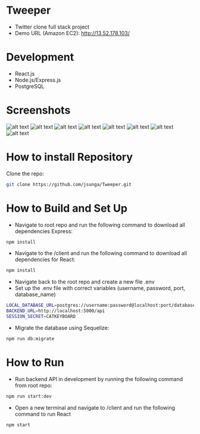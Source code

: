 # Tweeper
- Twitter clone full stack project
- Demo URL (Amazon EC2): http://13.52.178.103/

# Development
- React.js
- Node.js/Express.js
- PostgreSQL

# Screenshots
![alt text](https://i.imgur.com/QF6vFNP.png)
![alt text](https://i.imgur.com/F2UIU7K.png)
![alt text](https://i.imgur.com/KeE8k87.png)
![alt text](https://i.imgur.com/rO8I3gX.png)
![alt text](https://i.imgur.com/9O2RfwE.png)
![alt text](https://i.imgur.com/3FG1TYZ.png)
![alt text](https://i.imgur.com/z0WNyXd.png)
![alt text](https://i.imgur.com/U8A5ppg.png)

# How to install Repository

Clone the repo:

```sh
git clone https://github.com/jsunga/Tweeper.git
```

# How to Build and Set Up

- Navigate to root repo and run the following command to download all dependencies Express:

```sh
npm install
```

- Navigate to the /client and run the following command to download all dependencies for React:

```sh
npm install
```

- Navigate back to the root repo and create a new file .env
- Set up the .env file with correct variables (username, password, port, database_name)

```sh
LOCAL_DATABASE_URL=postgres://username:password@localhost:port/database_name
BACKEND_URL=http://localhost:5000/api
SESSION_SECRET=CATKEYBOARD
```

- Migrate the database using Sequelize:

```sh
npm run db:migrate
```

# How to Run

- Run backend API in development by running the following command from root repo:

```sh
npm run start:dev
```

- Open a new terminal and navigate to /client and run the following command to run React

```sh
npm start
```
